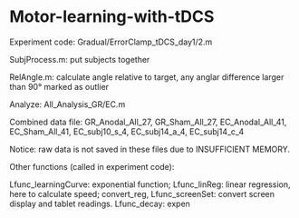 # Motor-learning-with-tDCS
Experiment code: Gradual/ErrorClamp_tDCS_day1/2.m

SubjProcess.m: put subjects together

RelAngle.m: calculate angle relative to target, any anglar difference larger than 90° marked as outlier

Analyze: All_Analysis_GR/EC.m

Combined data file: GR_Anodal_All_27, GR_Sham_All_27, EC_Anodal_All_41, EC_Sham_All_41, EC_subj10_s_4, EC_subj14_a_4, EC_subj14_c_4

Notice: raw data is not saved in these files due to INSUFFICIENT MEMORY. 

Other functions (called in experiment code): 

Lfunc_learningCurve: exponential function;
Lfunc_linReg: linear regression, here to calculate speed;
convert_reg, Lfunc_screenSet: convert screen display and tablet readings.
Lfunc_decay: expen
